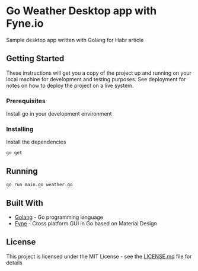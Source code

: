 # Go Weather Desktop app with Fyne.io

Sample desktop app written with Golang for Habr article 

## Getting Started

These instructions will get you a copy of the project up and running on your local machine for development and testing purposes. See deployment for notes on how to deploy the project on a live system.

### Prerequisites

Install go in your development environment

### Installing

Install the dependencies

```
go get
```

## Running 

```
go run main.go weather.go
```

## Built With

* [Golang](https://github.com/golang/go) - Go programming language
* [Fyne](https://github.com/fyne-io/fyne) - Cross platform GUI in Go based on Material Design 

## License

This project is licensed under the MIT License - see the [LICENSE.md](LICENSE.md) file for details
